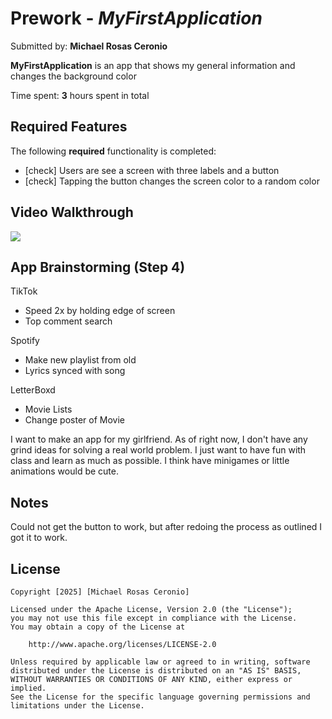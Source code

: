 # Prework - *MyFirstApplication*

Submitted by: **Michael Rosas Ceronio**

**MyFirstApplication** is an app that shows my general information and changes the background color 

Time spent: **3** hours spent in total

## Required Features

The following **required** functionality is completed:

- [check] Users are see a screen with three labels and a button
- [check] Tapping the button changes the screen color to a random color

## Video Walkthrough

![](https://imgur.com/a/tADLVOc.gif)
 
## App Brainstorming (Step 4)

TikTok
- Speed 2x by holding edge of screen
- Top comment search

Spotify
- Make new playlist from old
- Lyrics synced with song

LetterBoxd
- Movie Lists
- Change poster of Movie

I want to make an app for my girlfriend. As of right now, I don't have any grind ideas for solving a real world problem. I just want to have fun with class and learn as much as possible. I think have minigames or little animations would be cute. 

## Notes

Could not get the button to work, but after redoing the process as outlined I got it to work.
## License

    Copyright [2025] [Michael Rosas Ceronio]

    Licensed under the Apache License, Version 2.0 (the "License");
    you may not use this file except in compliance with the License.
    You may obtain a copy of the License at

        http://www.apache.org/licenses/LICENSE-2.0

    Unless required by applicable law or agreed to in writing, software
    distributed under the License is distributed on an "AS IS" BASIS,
    WITHOUT WARRANTIES OR CONDITIONS OF ANY KIND, either express or implied.
    See the License for the specific language governing permissions and
    limitations under the License.
